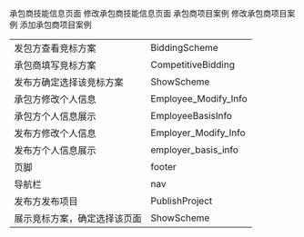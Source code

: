 承包商技能信息页面
修改承包商技能信息页面
承包商项目案例
修改承包商项目案例
添加承包商项目案例



|      |      |
| ---- | ---- |
|发包方查看竞标方案|BiddingScheme|
|承包商填写竞标方案|CompetitiveBidding|
|发布方确定选择该竞标方案|ShowScheme|
|承包方修改个人信息|Employee_Modify_Info|
|承包方个人信息展示|EmployeeBasisInfo|
|发布方修改个人信息|Employer_Modify_Info|
|发布方个人信息展示|employer_basis_info|
|页脚|footer|
|导航栏|nav|
|发布方发布项目|PublishProject|
|展示竞标方案，确定选择该页面|ShowScheme|